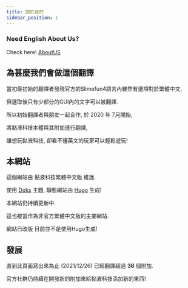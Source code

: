 ```yaml
---
title: 關於我們
sidebar_position: 1
---
```


### Need English About Us?

Check here! [AboutUS](/docs/stct-team/AboutUS/en)

## 為甚麼我們會做這個翻譯

當初最初始的翻譯者發現官方的Slimefun4語言內雖然有選項對於繁體中文,

但選取後只有少部分的GUI內的文字可以被翻譯.

所以初始翻譯者與朋友一起合作, 於 2020 年 7月開始,

將黏液科技本體與其附加進行翻譯,

讓想玩黏液科技, 卻看不懂英文的玩家可以輕鬆遊玩!

## 本網站

這個網站由 黏液科技繁體中文版 維護.

使用 [Doks](getdoks.org) 主題, 靜態網站由 [Hugo](https://gohugo.io/) 生成!

本網站仍持續更新中.

這也被當作為非官方繁體中文版的主要網站.

網站已改版 目前並不是使用Hugo生成!

## 發展

直到此頁面寫出來為止 (2021/12/26) 已經翻譯超過 **38** 個附加.

官方社群仍持續在開發新的附加來給黏液科技添加新的東西!
